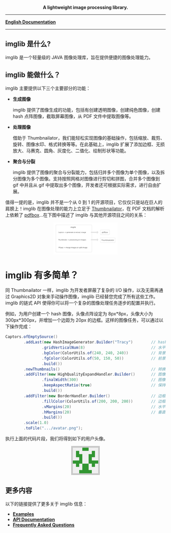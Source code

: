 
<p align="center">
	<strong>A lightweight image processing library.</strong>
</p>

---

[**English Documentation**](README.md)

---

## imglib 是什么?

imglib 是一个轻量级的 JAVA 图像处理库，旨在提供便捷的图像处理能力。

## imglib 能做什么？

imglib 主要提供以下三个主要部分的功能：

* **生成图像**

  imglib 提供了图像生成的功能，包括有创建透明图像，创建纯色图像，创建 hash 点阵图像，截取屏幕图像，从 PDF 文件中提取图像等。

* **处理图像**

  借助于 Thumbnailator，我们能轻松实现图像的基础操作，包括缩放、裁剪、旋转、图像水印、格式转换等等。在此基础上，imglib 扩展了添加边框、无损放大、马赛克、圆角、灰度化、二值化、绘制形状等功能。

* **聚合与分裂**

  imglib 提供了图像的聚合与分裂能力，包括归并多个图像为单个图像，以及拆分图像为多个图像。支持按照网格对图像进行剪切和拼图，合并多个图像到 gif 中并且从 gif 中提取出多个图像，开发者还可根据实际需求，进行自由扩展。

值得一提的是，imglib 并不是一个从 0 到 1 的开源项目，它仅仅只是站在巨人的肩膀上！imglib 在图像处理的能力上立足于 [Thumbnailator]()，在 PDF 文档的解析上依赖了 [pdfbox]()...在下图中描述了 imglib 与其他开源项目之间的关系：

<div align="center">
   <img src="/docs/res/relation.png" width="40%"/>
</div>

# imglib 有多简单？
同 Thumbnailator 一样，imglib 为开发者屏蔽了复杂的 I/O 操作，以及无需再通过 Graphics2D 对象来手动操作图像，imglib 已经替您完成了所有这些工作。imglib 的链式 API 使得你可以将一个复杂的图像处理任务逐步的配置并执行。

例如，为用户创建一个 hash 图像，头像点阵设定为 8px\*8px，头像大小为 300px\*300px，并增加一个边距为 20px 的边框。这样的图像任务，可以通过以下操作完成：
```java
Captors.ofEmptySource()
        .addLast(new HashImageGenerator.Builder("Tracy")        // hash 图像生成器
                .gridVerticalNum(8)                             // 水平方向的点阵数量
                .bgColor(ColorUtils.of(240, 240, 240))          // 背景色
                .fgColor(ColorUtils.of(50, 150, 50))            // 前景色
                .build())   
        .newThumbnails()                                        // 转换为 Thumbnails
        .addFilter(new HighQualityExpandHandler.Builder()       // 图像高质量放大处理器
                .finalWidth(300)                                // 图像的宽度
                .keepAspectRatio(true)                          // 保持长宽比例
                .build())   
        .addFilter(new BorderHandler.Builder()                  // 边框处理器
                .fillColor(ColorUtils.of(200, 200, 200))        // 边框填充色
                .vMargins(20)                                   // 水平方向的边距
                .hMargins(20)                                   // 垂直方向的边距
                .build())
        .scale(1.0)
        .toFile(".../avatar.png");
```

执行上面的代码片段，我们将得到如下的用户头像。

<div align="center">
   <img src="/example/src/main/resources/avatar/avatar.png" width="18%"/>
</div>

## 更多内容
以下的链接提供了更多关于 imglib 信息：

+ [**Examples**](/docs/Examples.md)
+ [**API Documentation**](/docs/APIs.md)
+ [**Frequently Asked Questions**](/docs/Questions.md)
